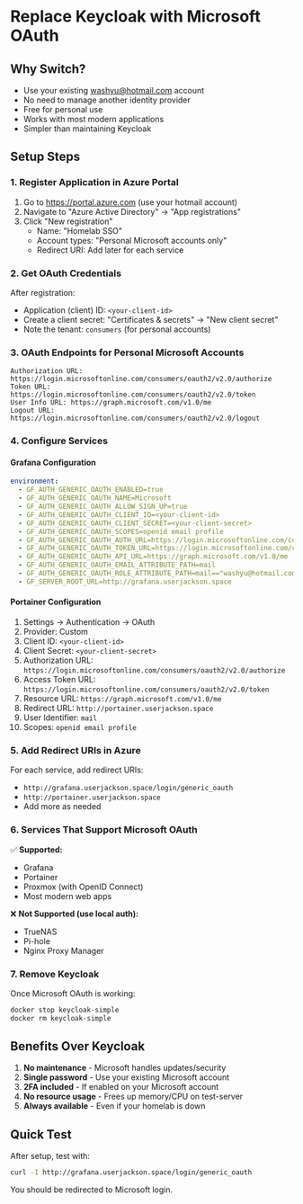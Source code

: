 # Replace Keycloak with Microsoft OAuth

## Why Switch?
- Use your existing washyu@hotmail.com account
- No need to manage another identity provider
- Free for personal use
- Works with most modern applications
- Simpler than maintaining Keycloak

## Setup Steps

### 1. Register Application in Azure Portal
1. Go to https://portal.azure.com (use your hotmail account)
2. Navigate to "Azure Active Directory" → "App registrations"
3. Click "New registration"
   - Name: "Homelab SSO"
   - Account types: "Personal Microsoft accounts only"
   - Redirect URI: Add later for each service

### 2. Get OAuth Credentials
After registration:
- Application (client) ID: `<your-client-id>`
- Create a client secret: "Certificates & secrets" → "New client secret"
- Note the tenant: `consumers` (for personal accounts)

### 3. OAuth Endpoints for Personal Microsoft Accounts
```
Authorization URL: https://login.microsoftonline.com/consumers/oauth2/v2.0/authorize
Token URL: https://login.microsoftonline.com/consumers/oauth2/v2.0/token
User Info URL: https://graph.microsoft.com/v1.0/me
Logout URL: https://login.microsoftonline.com/consumers/oauth2/v2.0/logout
```

### 4. Configure Services

#### Grafana Configuration
```yaml
environment:
  - GF_AUTH_GENERIC_OAUTH_ENABLED=true
  - GF_AUTH_GENERIC_OAUTH_NAME=Microsoft
  - GF_AUTH_GENERIC_OAUTH_ALLOW_SIGN_UP=true
  - GF_AUTH_GENERIC_OAUTH_CLIENT_ID=<your-client-id>
  - GF_AUTH_GENERIC_OAUTH_CLIENT_SECRET=<your-client-secret>
  - GF_AUTH_GENERIC_OAUTH_SCOPES=openid email profile
  - GF_AUTH_GENERIC_OAUTH_AUTH_URL=https://login.microsoftonline.com/consumers/oauth2/v2.0/authorize
  - GF_AUTH_GENERIC_OAUTH_TOKEN_URL=https://login.microsoftonline.com/consumers/oauth2/v2.0/token
  - GF_AUTH_GENERIC_OAUTH_API_URL=https://graph.microsoft.com/v1.0/me
  - GF_AUTH_GENERIC_OAUTH_EMAIL_ATTRIBUTE_PATH=mail
  - GF_AUTH_GENERIC_OAUTH_ROLE_ATTRIBUTE_PATH=mail=="washyu@hotmail.com" && "Admin" || "Viewer"
  - GF_SERVER_ROOT_URL=http://grafana.userjackson.space
```

#### Portainer Configuration
1. Settings → Authentication → OAuth
2. Provider: Custom
3. Client ID: `<your-client-id>`
4. Client Secret: `<your-client-secret>`
5. Authorization URL: `https://login.microsoftonline.com/consumers/oauth2/v2.0/authorize`
6. Access Token URL: `https://login.microsoftonline.com/consumers/oauth2/v2.0/token`
7. Resource URL: `https://graph.microsoft.com/v1.0/me`
8. Redirect URL: `http://portainer.userjackson.space`
9. User Identifier: `mail`
10. Scopes: `openid email profile`

### 5. Add Redirect URIs in Azure
For each service, add redirect URIs:
- `http://grafana.userjackson.space/login/generic_oauth`
- `http://portainer.userjackson.space`
- Add more as needed

### 6. Services That Support Microsoft OAuth
✅ **Supported:**
- Grafana
- Portainer
- Proxmox (with OpenID Connect)
- Most modern web apps

❌ **Not Supported (use local auth):**
- TrueNAS
- Pi-hole
- Nginx Proxy Manager

### 7. Remove Keycloak
Once Microsoft OAuth is working:
```bash
docker stop keycloak-simple
docker rm keycloak-simple
```

## Benefits Over Keycloak
1. **No maintenance** - Microsoft handles updates/security
2. **Single password** - Use your existing Microsoft account
3. **2FA included** - If enabled on your Microsoft account
4. **No resource usage** - Frees up memory/CPU on test-server
5. **Always available** - Even if your homelab is down

## Quick Test
After setup, test with:
```bash
curl -I http://grafana.userjackson.space/login/generic_oauth
```

You should be redirected to Microsoft login.
